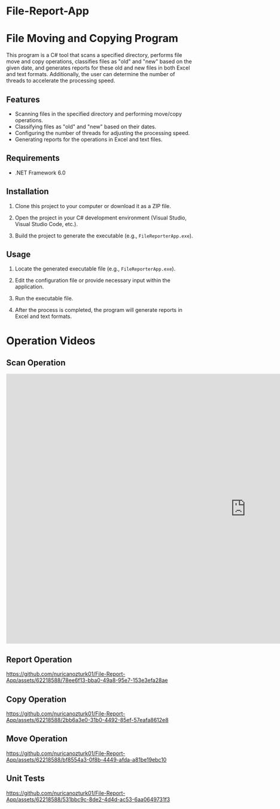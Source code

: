 # File-Report-App

# File Moving and Copying Program

This program is a C# tool that scans a specified directory, performs file move and copy operations, classifies files as "old" and "new" based on the given date, and generates reports for these old and new files in both Excel and text formats. Additionally, the user can determine the number of threads to accelerate the processing speed.

## Features

- Scanning files in the specified directory and performing move/copy operations.
- Classifying files as "old" and "new" based on their dates.
- Configuring the number of threads for adjusting the processing speed.
- Generating reports for the operations in Excel and text files.

## Requirements

- .NET Framework 6.0

## Installation

1. Clone this project to your computer or download it as a ZIP file.

2. Open the project in your C# development environment (Visual Studio, Visual Studio Code, etc.).

3. Build the project to generate the executable (e.g., `FileReporterApp.exe`).

## Usage

1. Locate the generated executable file (e.g., `FileReporterApp.exe`).

2. Edit the configuration file or provide necessary input within the application.

3. Run the executable file.

4. After the process is completed, the program will generate reports in Excel and text formats.



# Operation Videos

## Scan Operation

<iframe width="1280" height="720" src="https://www.youtube.com/embed/y1Ku_CG-GQs?list=PLB80H1Af3NVqA4JzF1SPwp6OAhigt3s2F" title="scan converted" frameborder="0" allowfullscreen></iframe>

## Report Operation

https://github.com/nuricanozturk01/File-Report-App/assets/62218588/78ee6f13-bba0-49a8-95e7-153e3efa28ae


## Copy Operation

https://github.com/nuricanozturk01/File-Report-App/assets/62218588/2bb6a3e0-31b0-4492-85ef-57eafa8612e8


## Move Operation

https://github.com/nuricanozturk01/File-Report-App/assets/62218588/bf8554a3-0f8b-4449-afda-a81be19ebc10


## Unit Tests

https://github.com/nuricanozturk01/File-Report-App/assets/62218588/531bbc9c-8de2-4d4d-ac53-6aa0649731f3

